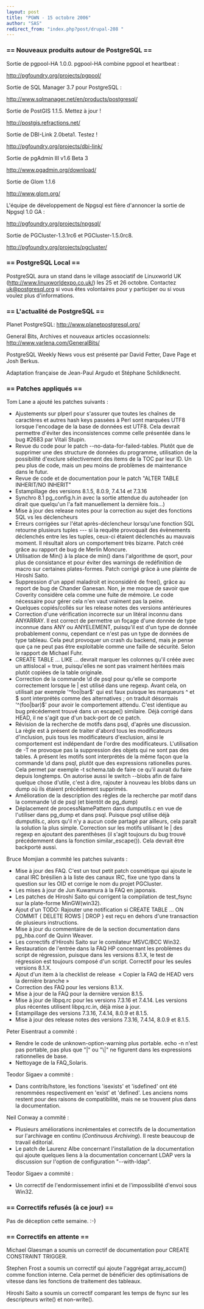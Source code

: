 ```yaml
---
layout: post
title: "PGWN - 15 octobre 2006"
author: "SAS"
redirect_from: "index.php?post/drupal-208 "
---
```




<h3>== Nouveaux produits autour de PostgreSQL ==</h3>

<p>Sortie de pgpool-HA 1.0.0.  pgpool-HA combine pgpool et heartbeat&nbsp;:

<a href="http://pgfoundry.org/projects/pgpool/" target="_blank">http://pgfoundry.org/projects/pgpool/</a></p>

<p>Sortie de SQL Manager 3.7 pour PostgreSQL&nbsp;:

<a href="http://www.sqlmanager.net/en/products/postgresql/" target="_blank">http://www.sqlmanager.net/en/products/postgresql/</a>

</p>

<p> Sortie de PostGIS 1.1.5. Mettez à jour&nbsp;!

<a href="http://postgis.refractions.net/" target="_blank">http://postgis.refractions.net/</a> </p>

<p>Sortie de DBI-Link 2.0beta1.  Testez&nbsp;!

<a href="http://pgfoundry.org/projects/dbi-link/" target="_blank">http://pgfoundry.org/projects/dbi-link/</a> </p>

<p>Sortie de pgAdmin III v1.6 Beta 3

<a href="http://www.pgadmin.org/download/" target="_blank">http://www.pgadmin.org/download/</a> </p>

<p>Sortie de Glom 1.1.6

<a href="http://www.glom.org/" target="_blank">http://www.glom.org/</a> </p>

<p>L'équipe de développement de Npgsql est fière d'annoncer la sortie de Npgsql 1.0 GA&nbsp;:

<a href="http://pgfoundry.org/projects/npgsql/" target="_blank">http://pgfoundry.org/projects/npgsql/</a> </p>

<p>Sortie de PGCluster-1.3.1rc6 et PGCluster-1.5.0rc8.

<a href="http://pgfoundry.org/projects/pgcluster/" target="_blank">http://pgfoundry.org/projects/pgcluster/</a> </p>

<h3>== PostgreSQL Local ==</h3>

<p> PostgreSQL aura un stand dans le village associatif de Linuxworld UK (<a href="http://www.linuxworldexpo.co.uk/" target="_blank">http://www.linuxworldexpo.co.uk/</a>) les 25 et 26 octobre. Contactez <a href="mailto:uk@postgresql.org">uk@postgresql.org</a> si vous êtes volontaires pour y participer ou si vous voulez plus d'informations. </p>

<h3>== L'actualité de PostgreSQL ==</h3>

<p>Planet PostgreSQL: <a href="http://www.planetpostgresql.org/" target="_blank">http://www.planetpostgresql.org/</a> </p>

<p>General Bits, Archives et nouveaux articles occasionnels: <a href="http://www.varlena.com/GeneralBits/" target="_blank">http://www.varlena.com/GeneralBits/</a> </p>

<p> PostgreSQL Weekly News vous est présenté par David Fetter, Dave Page et Josh Berkus.</p>

<p>Adaptation française de Jean-Paul Argudo et Stéphane Schildknecht.</p>

<h3>== Patches appliqués ==</h3>

<p> Tom Lane a ajouté les patches suivants&nbsp;:

</p>

<ul>

<li>Ajustements sur plperl pour s'assurer que toutes les chaînes de caractères et autres hash keys passées à Perl sont marquées UTF8 lorsque l'encodage de la base de données est UTF8. Cela devrait permettre d'éviter des inconsistences comme celle présentée dans le bug #2683 par Vitali Stupin.</li>

<li>Revue du code pour le patch --no-data-for-failed-tables. Plutôt que de supprimer une des structure de données du programme, utilisation de la possibilité d'exclure sélectivement des items de la TOC par leur ID. Un peu plus de code, mais un peu moins de problèmes de maintenance dans le futur.</li>

<li>Revue de code et de documentation pour le patch "ALTER TABLE INHERIT/NO INHERIT"</li>

<li>Estampillage des versions 8.1.5, 8.0.9, 7.4.14 et 7.3.16</li>

<li>Synchro 8.1 pg_config.h.in avec la sortie attendue du autoheader (on dirait que quelqu'un l'a fait manuellement la dernière fois...)</li>

<li>Mise à jour des release notes pour la correction au sujet des fonctions SQL vs les déclencheurs</li>

<li>Erreurs corrigées sur l'état après-déclencheur lorsqu'une fonction SQL retourne plusieurs tuples --- si la requête provoquait des évènements déclenchés entre les les tuples, ceux-ci étaient déclenchés au mauvais moment. Il résultait alors un comportement très bizarre. Patch créé grâce au rapport de bug de Merlin Moncure.</li>

<li>Utilisation de Min() à la place de min() dans l'algorithme de qsort, pour plus de consistance et pour éviter des warnings de redéfinition de macro sur certaines plates-formes. Patch corrigé grâce à une plainte de Hiroshi Saito.</li>

<li>Suppression d'un appel maladroit et inconsidéré de free(), grâce au report de bug de Chander Ganesan. Non, je me moque de savoir que Coverity considère cela comme une fuite de mémoire. Le code nécessaire pour gérer cela n'en vaut vraiment pas la peine.</li>

<li>Quelques copiés/collés sur les release notes des versions antérieures</li>

<li>Correction d'une vérification incorrecte sur un litéral inconnu dans ANYARRAY. Il est correct de permettre un foçage d'une donnée de type inconnue dans ANY ou ANYELEMENT, puisqu'il est d'un type de donnée probablement connu, cependant ce n'est pas un type de données de type tableau. Cela peut provoquer un crash du backend, mais je pense que ça ne peut pas être exploitable comme une faille de sécurité. Selon le rapport de Michael Fuhr.</li>

<li>CREATE TABLE ... LIKE ... devrait marquer les colonnes qu'il créée avec un attislocal = true, puisqu'elles ne sont pas vraiment héritées mais plutôt copiées de la table originale.</li>

<li>Correction de la commande \d de psql pour qu'elle se comporte correctement lorsque le | est utilisé dans une regexp. Avant cela, on utilisait par exemple '^foo|bar$' qui est faux puisque les marqueurs ^ et $ sont interprétés comme des alternatives&nbsp;; on traduit désormais '^(foo|bar)$' pour avoir le comportement attendu. C'est identique au bug précédement trouvé dans un escape() similaire. Déjà corrigé dans HEAD, il ne s'agit que d'un back-port de ce patch.</li>

<li>Révision de la recherche de motifs dans psql, d'après une discussion. La règle est à présent de traiter d'abord tous les modificateurs d'inclusion, puis tous les modificateurs d'exclusion, ainsi le comportement est indépendant de l'ordre des modificateurs. L'utilisation de -T ne provoque pas la suppression des objets qui ne sont pas des tables. A présent les motifs sont interprétés de la même façon que la commande \d dans psql, plutôt que des expressions rationelles pures. Cela permet par exemple -t schema.tab de faire ce qu'il aurait du faire depuis longtemps. On autorise aussi le switch --blobs afin de faire quelque chose d'utile, c'est à dire, rajouter à nouveau les blobs dans un dump où ils étaient précédement supprimés.</li>

<li>Amélioration de la description des règles de la recherche par motif dans la commande \d de psql (et bientôt de pg_dump)</li>

<li>Déplacement de processNamePattern dans dumputils.c en vue de l'utiliser dans pg_dump et dans psql. Puisque psql utilise déjà dumputils.c, alors qu'il n'y a aucun code partagé par ailleurs, cela paraît la solution la plus simple. Correction sur les motifs utilisant le | des regexp en ajoutant des parenthèses (il s'agit toujours du bug trouvé précédemment dans la fonction similar_escape()). Cela devrait être backporté aussi.</li>

</ul>

<p>Bruce Momjian a commité les patches suivants&nbsp;: </p>

<ul>

<li>Mise à jour des FAQ. C'est un tout petit patch cosmétique qui ajoute le canal IRC brésilien à la liste des canaux IRC, fixe une typo dans la question sur les OID et corrige le nom du projet PGCluster.</li>

<li>Les mises à jour de Jun Kuwamura à la FAQ en japonais.</li>

<li>Les patches de Hiroshi Saito qui corrigent la compilation de test_fsync sur la plate-forme MinGW(win32).</li>

<li>Ajout d'un TODO: Rajouter une notification si CREATE TABLE ... ON COMMIT { DELETE ROWS | DROP } est reçu en dehors d'une transaction de plusieurs instructions.</li>

<li>Mise à jour du commentaire de de la section documentation dans pg_hba.conf de Quinn Weaver.</li>

<li>Les correctifs d'Hiroshi Saito sur le comilateur MSVC/BCC Win32.</li>

<li>Restauration de l'entrée dans la FAQ HP concernant les problèmes du script de régression, puisque dans les versions 8.1.X, le test de régression est toujours composé d'un script. Correctif pour les seules versions 8.1.X.</li>

<li>Ajout d'un item à la checklist de release&nbsp; «&nbsp;Copier la FAQ de HEAD vers la dernière branche&nbsp;»</li>

<li>Correction des FAQ pour les versions 8.1.X.</li>

<li>Mise à jour de la FAQ pour la dernière version 8.1.5.</li>

<li>Mise à jour de libpq.rc pour les versions 7.3.16 et 7.4.14. Les versions plus récentes utilisent libpq.rc.in, déjà mise à jour.</li>

<li>Estampillage des versions 7.3.16, 7.4.14, 8.0.9 et 8.1.5.</li>

<li>Mise à jour des release notes des versions 7.3.16, 7.4.14, 8.0.9 et 8.1.5.</li>

</ul>

<p> Peter Eisentraut a commité&nbsp;: </p>

<ul>

<li>Rendre le code de unknown-option-warning plus portable. echo -n n'est pas portable, pas plus que "|" ou "\|" ne figurent dans les expressions rationnelles de base.</li>

<li>Nettoyage de la FAQ_Solaris.</li>

</ul>

<p>Teodor Sigaev a commité&nbsp;: </p>

<ul>

<li>Dans contrib/hstore, les fonctions 'isexists' et 'isdefined' ont été renommées respectivement en 'exist' et 'defined'. Les anciens noms restent pour des raisons de compatibilité, mais ne se trouvent plus dans la documentation.</li>

</ul>

<p> Neil Conway a commité&nbsp;: </p>

<ul>

<li>Plusieurs améliorations incrémentales et correctifs de la documentation sur l'archivage en continu (<em>Continuous Archiving</em>). Il reste beaucoup de travail éditorial.</li>

<li>Le patch de Laurenz Albe concernant l'installation de la documentation qui ajoute quelques liens à la documentation concernant LDAP vers la discussion sur l'option de configuration "--with-ldap".</li>

</ul>

<p> Teodor Sigaev a commité&nbsp;: </p>

<ul>

<li>Un correctif de l'endormissement infini et de l'impossibilité d'envoi sous Win32.</li>

</ul>

<h3>== Correctifs refusés (à ce jour) ==</h3>

<p>Pas de déception cette semaine. :-) </p>

<h3>== Correctifs en attente ==</h3>

<p>Michael Glaesman a soumis un correctif de documentation pour CREATE CONSTRAINT TRIGGER.</p>

<p>Stephen Frost a soumis un correctif qui ajoute l'aggrégat array_accum() comme fonction interne. Cela permet de bénéficier des optimisations de vitesse dans les fonctions de traitement des tableaux.</p>

<p>Hiroshi Saito a soumis un correctif comparant les temps de fsync sur les descripteurs write() et non-write().</p>